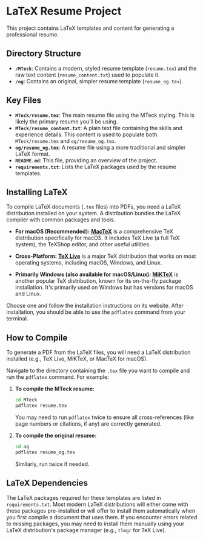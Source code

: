 # LaTeX Resume Project

This project contains LaTeX templates and content for generating a professional resume.

## Directory Structure

- **`/MTeck`**: Contains a modern, styled resume template (`resume.tex`) and the raw text content (`resume_content.txt`) used to populate it.
- **`/og`**: Contains an original, simpler resume template (`resume_og.tex`).

## Key Files

- **`MTeck/resume.tex`**: The main resume file using the MTeck styling. This is likely the primary resume you'll be using.
- **`MTeck/resume_content.txt`**: A plain text file containing the skills and experience details. This content is used to populate both `MTeck/resume.tex` and `og/resume_og.tex`.
- **`og/resume_og.tex`**: A resume file using a more traditional and simpler LaTeX format.
- **`README.md`**: This file, providing an overview of the project.
- **`requirements.txt`**: Lists the LaTeX packages used by the resume templates.

## Installing LaTeX

To compile LaTeX documents (`.tex` files) into PDFs, you need a LaTeX distribution installed on your system. A distribution bundles the LaTeX compiler with common packages and tools.

- **For macOS (Recommended):**
  [**MacTeX**](https://www.tug.org/mactex/) is a comprehensive TeX distribution specifically for macOS. It includes TeX Live (a full TeX system), the TeXShop editor, and other useful utilities.

- **Cross-Platform:**
  [**TeX Live**](https://www.tug.org/texlive/) is a major TeX distribution that works on most operating systems, including macOS, Windows, and Linux.

- **Primarily Windows (also available for macOS/Linux):**
  [**MiKTeX**](https://miktex.org/) is another popular TeX distribution, known for its on-the-fly package installation. It's primarily used on Windows but has versions for macOS and Linux.

Choose one and follow the installation instructions on its website. After installation, you should be able to use the `pdflatex` command from your terminal.

## How to Compile

To generate a PDF from the LaTeX files, you will need a LaTeX distribution installed (e.g., TeX Live, MiKTeX, or MacTeX for macOS).

Navigate to the directory containing the `.tex` file you want to compile and run the `pdflatex` command. For example:

1.  **To compile the MTeck resume:**
    ```bash
    cd MTeck
    pdflatex resume.tex
    ```
    You may need to run `pdflatex` twice to ensure all cross-references (like page numbers or citations, if any) are correctly generated.

2.  **To compile the original resume:**
    ```bash
    cd og
    pdflatex resume_og.tex
    ```
    Similarly, run twice if needed.

## LaTeX Dependencies

The LaTeX packages required for these templates are listed in `requirements.txt`. Most modern LaTeX distributions will either come with these packages pre-installed or will offer to install them automatically when you first compile a document that uses them. If you encounter errors related to missing packages, you may need to install them manually using your LaTeX distribution's package manager (e.g., `tlmgr` for TeX Live).
